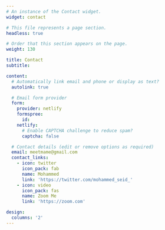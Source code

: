 ```yaml
---
# An instance of the Contact widget.
widget: contact

# This file represents a page section.
headless: true

# Order that this section appears on the page.
weight: 130

title: Contact
subtitle:

content:
  # Automatically link email and phone or display as text?
  autolink: true

  # Email form provider
  form:
    provider: netlify
    formspree:
      id:
    netlify:
      # Enable CAPTCHA challenge to reduce spam?
      captcha: false

  # Contact details (edit or remove options as required)
  email: meetmame@gmail.com
  contact_links:
    - icon: twitter
      icon_pack: fab
      name: Mohammed
      link: 'https://twitter.com/mohammed_seid_'
    - icon: video
      icon_pack: fas
      name: Zoom Me
      link: 'https://zoom.com'

design:
  columns: '2'
---
```

